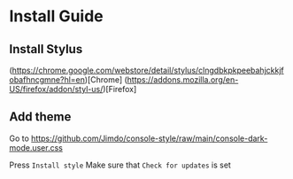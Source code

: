# Install Guide

## Install Stylus

(https://chrome.google.com/webstore/detail/stylus/clngdbkpkpeebahjckkjfobafhncgmne?hl=en)[Chrome]
(https://addons.mozilla.org/en-US/firefox/addon/styl-us/)[Firefox]

## Add theme
Go to
https://github.com/Jimdo/console-style/raw/main/console-dark-mode.user.css

Press `Install style`
Make sure that `Check for updates` is set
